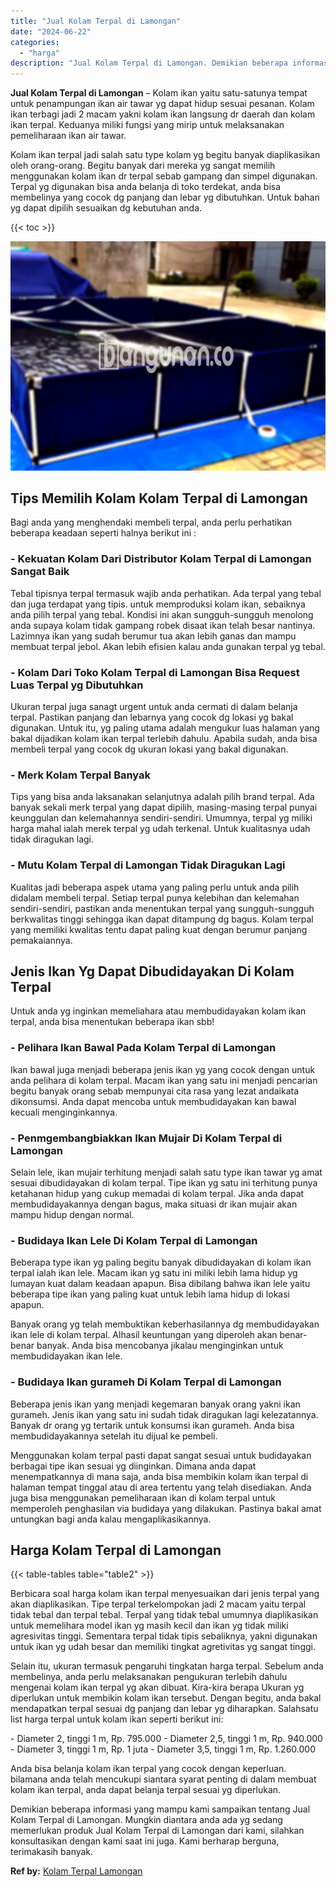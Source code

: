 ```yaml
---
title: "Jual Kolam Terpal di Lamongan"
date: "2024-06-22"
categories: 
  - "harga"
description: "Jual Kolam Terpal di Lamongan. Demikian beberapa informasi yang mampu kami sampaikan tentang Jual Kolam Terpal di Lamongan. Mungkin diantara anda ada yg seda..."
---
```


**Jual Kolam Terpal di Lamongan** – Kolam ikan yaitu satu-satunya tempat untuk penampungan ikan air tawar yg dapat hidup sesuai pesanan. Kolam ikan terbagi jadi 2 macam yakni kolam ikan langsung dr daerah dan kolam ikan terpal. Keduanya miliki fungsi yang mirip untuk melaksanakan pemeliharaan ikan air tawar.

Kolam ikan terpal jadi salah satu type kolam yg begitu banyak diaplikasikan oleh orang-orang. Begitu banyak dari mereka yg sangat memilih menggunakan kolam ikan dr terpal sebab gampang dan simpel digunakan. Terpal yg digunakan bisa anda belanja di toko terdekat, anda bisa membelinya yang cocok dg panjang dan lebar yg dibutuhkan. Untuk bahan yg dapat dipilih sesuaikan dg kebutuhan anda.

{{< toc >}}

![Jual Kolam Terpal di Lamongan](/images/jual-kolam-terpal-48.png)

## Tips Memilih Kolam Kolam Terpal di Lamongan

Bagi anda yang menghendaki membeli terpal, anda perlu perhatikan beberapa keadaan seperti halnya berikut ini :

### \- Kekuatan Kolam Dari Distributor Kolam Terpal di Lamongan Sangat Baik

Tebal tipisnya terpal termasuk wajib anda perhatikan. Ada terpal yang tebal dan juga terdapat yang tipis. untuk memproduksi kolam ikan, sebaiknya anda pilih terpal yang tebal. Kondisi ini akan sungguh-sungguh menolong anda supaya kolam tidak gampang robek disaat ikan telah besar nantinya. Lazimnya ikan yang sudah berumur tua akan lebih ganas dan mampu membuat terpal jebol. Akan lebih efisien kalau anda gunakan terpal yg tebal.

### \- Kolam Dari Toko Kolam Terpal di Lamongan Bisa Request Luas Terpal yg Dibutuhkan

Ukuran terpal juga sanagt urgent untuk anda cermati di dalam belanja terpal. Pastikan panjang dan lebarnya yang cocok dg lokasi yg bakal digunakan. Untuk itu, yg paling utama adalah mengukur luas halaman yang bakal dijadikan kolam ikan terpal terlebih dahulu. Apabila sudah, anda bisa membeli terpal yang cocok dg ukuran lokasi yang bakal digunakan.

### \- Merk Kolam Terpal Banyak

Tips yang bisa anda laksanakan selanjutnya adalah pilih brand terpal. Ada banyak sekali merk terpal yang dapat dipilih, masing-masing terpal punyai keunggulan dan kelemahannya sendiri-sendiri. Umumnya, terpal yg miliki harga mahal ialah merek terpal yg udah terkenal. Untuk kualitasnya udah tidak diragukan lagi.

### \- Mutu Kolam Terpal di Lamongan Tidak Diragukan Lagi

Kualitas jadi beberapa aspek utama yang paling perlu untuk anda pilih didalam membeli terpal. Setiap terpal punya kelebihan dan kelemahan sendiri-sendiri, pastikan anda menentukan terpal yang sungguh-sungguh berkwalitas tinggi sehingga ikan dapat ditampung dg bagus. Kolam terpal yang memiliki kwalitas tentu dapat paling kuat dengan berumur panjang pemakaiannya.

## Jenis Ikan Yg Dapat Dibudidayakan Di Kolam Terpal

Untuk anda yg inginkan memeliahara atau membudidayakan kolam ikan terpal, anda bisa menentukan beberapa ikan sbb!

### \- Pelihara Ikan Bawal Pada Kolam Terpal di Lamongan

Ikan bawal juga menjadi beberapa jenis ikan yg yang cocok dengan untuk anda pelihara di kolam terpal. Macam ikan yang satu ini menjadi pencarian begitu banyak orang sebab mempunyai cita rasa yang lezat andaikata dikonsumsi. Anda dapat mencoba untuk membudidayakan kan bawal kecuali menginginkannya.

### \- Penmgembangbiakkan Ikan Mujair Di Kolam Terpal di Lamongan

Selain lele, ikan mujair terhitung menjadi salah satu type ikan tawar yg amat sesuai dibudidayakan di kolam terpal. Tipe ikan yg satu ini terhitung punya ketahanan hidup yang cukup memadai di kolam terpal. Jika anda dapat membudidayakannya dengan bagus, maka situasi dr ikan mujair akan mampu hidup dengan normal.

### \- Budidaya Ikan Lele Di Kolam Terpal di Lamongan

Beberapa type ikan yg paling begitu banyak dibudidayakan di kolam ikan terpal ialah ikan lele. Macam ikan yg satu ini miliki lebih lama hidup yg lumayan kuat dalam keadaan apapun. Bisa dibilang bahwa ikan lele yaitu beberapa tipe ikan yang paling kuat untuk lebih lama hidup di lokasi apapun.

Banyak orang yg telah membuktikan keberhasilannya dg membudidayakan ikan lele di kolam terpal. Alhasil keuntungan yang diperoleh akan benar-benar banyak. Anda bisa mencobanya jikalau menginginkan untuk membudidayakan ikan lele.

### \- Budidaya Ikan gurameh Di Kolam Terpal di Lamongan

Beberapa jenis ikan yang menjadi kegemaran banyak orang yakni ikan gurameh. Jenis ikan yang satu ini sudah tidak diragukan lagi kelezatannya. Banyak dr orang yg tertarik untuk konsumsi ikan gurameh. Anda bisa membudidayakannya setelah itu dijual ke pembeli.

Menggunakan kolam terpal pasti dapat sangat sesuai untuk budidayakan berbagai tipe ikan sesuai yg diinginkan. Dimana anda dapat menempatkannya di mana saja, anda bisa membikin kolam ikan terpal di halaman tempat tinggal atau di area tertentu yang telah disediakan. Anda juga bisa menggunakan pemeliharaan ikan di kolam terpal untuk memperoleh penghasilan via budidaya yang dilakukan. Pastinya bakal amat untungkan bagi anda kalau mengaplikasikannya.

## Harga Kolam Terpal di Lamongan

{{< table-tables table="table2" >}}

Berbicara soal harga kolam ikan terpal menyesuaikan dari jenis terpal yang akan diaplikasikan. Tipe terpal terkelompokan jadi 2 macam yaitu terpal tidak tebal dan terpal tebal. Terpal yang tidak tebal umumnya diaplikasikan untuk memelihara model ikan yg masih kecil dan ikan yg tidak miliki agresivitas tinggi. Sementara terpal tidak tipis sebaliknya, yakni digunakan untuk ikan yg udah besar dan memiliki tingkat agretivitas yg sangat tinggi.

Selain itu, ukuran termasuk pengaruhi tingkatan harga terpal. Sebelum anda membelinya, anda perlu melaksanakan pengukuran terlebih dahulu mengenai kolam ikan terpal yg akan dibuat. Kira-kira berapa Ukuran yg diperlukan untuk membikin kolam ikan tersebut. Dengan begitu, anda bakal mendapatkan terpal sesuai dg panjang dan lebar yg diharapkan. Salahsatu list harga terpal untuk kolam ikan seperti berikut ini:

\- Diameter 2, tinggi 1 m, Rp. 795.000 - Diameter 2,5, tinggi 1 m, Rp. 940.000 - Diameter 3, tinggi 1 m, Rp. 1 juta - Diameter 3,5, tinggi 1 m, Rp. 1.260.000

Anda bisa belanja kolam ikan terpal yang cocok dengan keperluan. bilamana anda telah mencukupi siantara syarat penting di dalam membuat kolam ikan terpal, anda dapat belanja terpal sesuai yg diperlukan.

Demikian beberapa informasi yang mampu kami sampaikan tentang Jual Kolam Terpal di Lamongan. Mungkin diantara anda ada yg sedang memerlukan produk Jual Kolam Terpal di Lamongan dari kami, silahkan konsultasikan dengan kami saat ini juga. Kami berharap berguna, terimakasih banyak.

**Ref by:** [Kolam Terpal Lamongan](https://id.wikipedia.org/wiki/Kolam)
